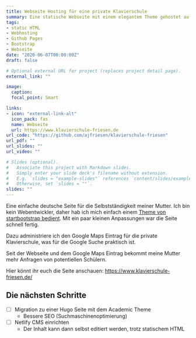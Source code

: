 ```yaml
---
title: Webseite Hosting für eine private Klavierschule
summary: Eine statische Webseite mit einem elegantem Theme gehostet auf Github Pages.
tags:
- static HTML
- Webhosting
- Github Pages
- Bootstrap
- Webseite
date: "2020-06-07T00:00:00Z"
draft: false

# Optional external URL for project (replaces project detail page).
external_link: ""

image:
  caption:
  focal_point: Smart

links:
- icon: "external-link-alt"
  icon_pack: fas
  name: Webseite
  url: https://www.klavierschule-friesen.de
url_code: "https://github.com/ajfriesen/klavierschule-friesen"
url_pdf: ""
url_slides: ""
url_video: ""

# Slides (optional).
#   Associate this project with Markdown slides.
#   Simply enter your slide deck's filename without extension.
#   E.g. `slides = "example-slides"` references `content/slides/example-slides.md`.
#   Otherwise, set `slides = ""`.
slides: ""
---
```

Eine einfache deutsche Seite für die Selbstständigkeit meiner Mutter.
Ich bin kein Webentwickler, daher hab ich mich einfach einem [Theme von startbootstrap bedient](https://startbootstrap.com/themes/creative).
Mit ein paar kleinen Anpassungen war die Seite schnell fertig.

Dazu administriere ich den Google Maps Eintrag für die private Klavierschule, was für die Google Suche praktisch ist.

Seit der Webseite und dem Google Maps Eintrag bekommt meine Mutter mehr Anfragen von potentiellen Schülern.

Hier könnt ihr euch die Seite anschauen: https://www.klavierschule-friesen.de/

## Die nächsten Schritte

* [ ] Migration zu einer Hugo Seite mit dem Academic Theme
  * Bessere SEO (Suchmaschinenoptimierung)
* [ ] Netlify CMS einrichten
  * Der Inhalt kann dann selbst editiert werden, trotz statischem HTML
